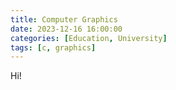 ```yaml
---
title: Computer Graphics
date: 2023-12-16 16:00:00
categories: [Education, University]
tags: [c, graphics]
---
```


Hi!